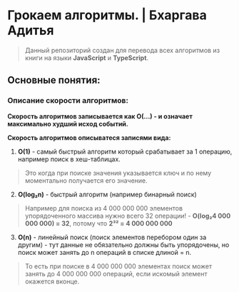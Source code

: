 # Грокаем алгоритмы. | Бхаргава Адитья
> Данный репозиторий создан для перевода всех алгоритмов из книги на языки **JavaScript** и **TypeScript**.

## Основные понятия:

### Описание скорости алгоритмов:
**Скорость алгоритмов записывается как O(...) - и означает максимально худший исход событий.**

**Скорость алгоритмов описыватеся записями вида:**
1. **O(1)** - самый быстрый алгоритм который срабатывает за 1 операцию, например поиск в хеш-таблицах.
  > Это когда при поиске значения указывается ключ и по нему моментально получается его значение.

2. **O(log₂n)** - быстрый алгоритм (например бинарный поиск)
  > Например для поиска из 4 000 000 000 элементов упорядоченного массива нужно всего 32 операции! - **O(log₂4 000 000 000) = 32**, потому что **2³² = 4 000 000 000**

3. **O(n)** - линейный поиск (поиск элементов перебором один за другим) - тут данные не обязательно должны быть упорядочены, но поиск может занять до n операций в списке длиной = n. 
  > То есть при поиске в 4 000 000 000 элементах поиск может занять до 4 000 000 000 операций, если искомый элемент окажется вконце.
